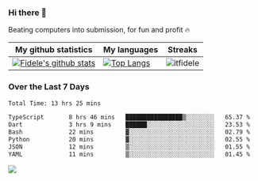 ### Hi there 👋
<p>Beating computers into submission, for fun and profit 🔥</p>

|My github statistics|My languages|Streaks|
|-|-|-|
|[![Fidele's github stats](https://github-readme-stats.vercel.app/api?username=itfidele&count_private=true&show_icons=true&theme=dark&hide_title=true)](https://github.com/itfidele)|[![Top Langs](https://github-readme-stats.vercel.app/api/top-langs/?username=itfidele&show_icons=true&langs_count=8&theme=dark&layout=compact&hide_title=true)](https://github.com/itfidele)|![itfidele](https://github-readme-streak-stats.herokuapp.com/?user=itfidele&theme=dark)

### Over the Last 7 Days
<!--START_SECTION:waka-->

```txt
Total Time: 13 hrs 25 mins

TypeScript       8 hrs 46 mins   ████████████████▒░░░░░░░░   65.37 %
Dart             3 hrs 9 mins    ██████░░░░░░░░░░░░░░░░░░░   23.53 %
Bash             22 mins         ▓░░░░░░░░░░░░░░░░░░░░░░░░   02.79 %
Python           20 mins         ▓░░░░░░░░░░░░░░░░░░░░░░░░   02.55 %
JSON             12 mins         ▒░░░░░░░░░░░░░░░░░░░░░░░░   01.55 %
YAML             11 mins         ▒░░░░░░░░░░░░░░░░░░░░░░░░   01.45 %
```

<!--END_SECTION:waka-->

![](https://komarev.com/ghpvc/?username=itfidele)
